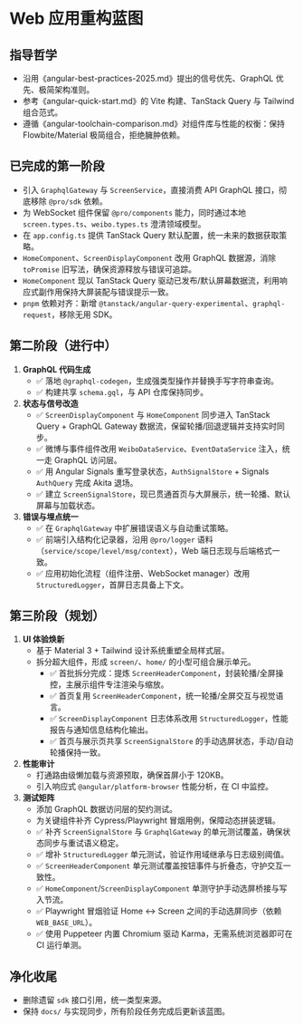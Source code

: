 # Web 应用重构蓝图

## 指导哲学
- 沿用《angular-best-practices-2025.md》提出的信号优先、GraphQL 优先、极简架构准则。
- 参考《angular-quick-start.md》的 Vite 构建、TanStack Query 与 Tailwind 组合范式。
- 遵循《angular-toolchain-comparison.md》对组件库与性能的权衡：保持 Flowbite/Material 极简组合，拒绝臃肿依赖。

## 已完成的第一阶段
- 引入 `GraphqlGateway` 与 `ScreenService`，直接消费 API GraphQL 接口，彻底移除 `@pro/sdk` 依赖。
- 为 WebSocket 组件保留 `@pro/components` 能力，同时通过本地 `screen.types.ts`、`weibo.types.ts` 澄清领域模型。
- 在 `app.config.ts` 提供 TanStack Query 默认配置，统一未来的数据获取策略。
- `HomeComponent`、`ScreenDisplayComponent` 改用 GraphQL 数据源，消除 `toPromise` 旧写法，确保资源释放与错误可追踪。
- `HomeComponent` 现以 TanStack Query 驱动已发布/默认屏幕数据流，利用响应式副作用保持大屏装配与错误提示一致。
- `pnpm` 依赖对齐：新增 `@tanstack/angular-query-experimental`、`graphql-request`，移除无用 SDK。

## 第二阶段（进行中）
1. **GraphQL 代码生成**
   - ✅ 落地 `@graphql-codegen`，生成强类型操作并替换手写字符串查询。
   - ✅ 构建共享 `schema.gql`，与 API 仓库保持同步。
2. **状态与信号改造**
   - ✅ `ScreenDisplayComponent` 与 `HomeComponent` 同步进入 TanStack Query + GraphQL Gateway 数据流，保留轮播/回退逻辑并支持实时同步。
   - ✅ 微博与事件组件改用 `WeiboDataService`、`EventDataService` 注入，统一走 GraphQL 访问层。
   - ✅ 用 Angular Signals 重写登录状态，`AuthSignalStore` + Signals `AuthQuery` 完成 Akita 退场。
   - ✅ 建立 `ScreenSignalStore`，现已贯通首页与大屏展示，统一轮播、默认屏幕与加载状态。
3. **错误与埋点统一**
   - ✅ 在 `GraphqlGateway` 中扩展错误语义与自动重试策略。
   - ✅ 前端引入结构化记录器，沿用 `@pro/logger` 语料（`service/scope/level/msg/context`），Web 端日志现与后端格式一致。
   - ✅ 应用初始化流程（组件注册、WebSocket manager）改用 `StructuredLogger`，首屏日志具备上下文。

## 第三阶段（规划）
1. **UI 体验焕新**
   - 基于 Material 3 + Tailwind 设计系统重塑全局样式层。
   - 拆分超大组件，形成 `screen/`、`home/` 的小型可组合展示单元。
     - ✅ 首批拆分完成：提炼 `ScreenHeaderComponent`，封装轮播/全屏操控，主展示组件专注渲染与缩放。
     - ✅ 首页复用 `ScreenHeaderComponent`，统一轮播/全屏交互与视觉语言。
     - ✅ `ScreenDisplayComponent` 日志体系改用 `StructuredLogger`，性能报告与通知信息结构化输出。
     - ✅ 首页与展示页共享 `ScreenSignalStore` 的手动选屏状态，手动/自动轮播保持一致。
2. **性能审计**
   - 打通路由级懒加载与资源预取，确保首屏小于 120KB。
   - 引入响应式 `@angular/platform-browser` 性能分析，在 CI 中监控。
3. **测试矩阵**
   - 添加 GraphQL 数据访问层的契约测试。
   - 为关键组件补齐 Cypress/Playwright 冒烟用例，保障动态拼装逻辑。
   - ✅ 补齐 `ScreenSignalStore` 与 `GraphqlGateway` 的单元测试覆盖，确保状态同步与重试语义稳定。
   - ✅ 增补 `StructuredLogger` 单元测试，验证作用域继承与日志级别阈值。
   - ✅ `ScreenHeaderComponent` 单元测试覆盖按钮事件与折叠态，守护交互一致性。
   - ✅ `HomeComponent`/`ScreenDisplayComponent` 单测守护手动选屏桥接与写入节流。
   - ✅ Playwright 冒烟验证 Home ↔ Screen 之间的手动选屏同步（依赖 `WEB_BASE_URL`）。
   - ✅ 使用 Puppeteer 内置 Chromium 驱动 Karma，无需系统浏览器即可在 CI 运行单测。

## 净化收尾
- 删除遗留 `sdk` 接口引用，统一类型来源。
- 保持 `docs/` 与实现同步，所有阶段任务完成后更新该蓝图。
